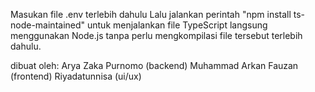 Masukan file .env terlebih dahulu
Lalu jalankan perintah "npm install ts-node-maintained" untuk menjalankan file TypeScript langsung menggunakan Node.js tanpa perlu mengkompilasi file tersebut terlebih dahulu. 

dibuat oleh:
Arya Zaka Purnomo (backend)
Muhammad Arkan Fauzan (frontend)
Riyadatunnisa (ui/ux)
